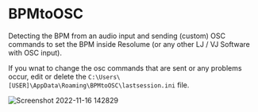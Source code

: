 # BPMtoOSC
Detecting the BPM from an audio input and sending (custom) OSC commands to set the BPM inside Resolume (or any other LJ / VJ Software with OSC input).

If you wnat to change the osc commands that are sent or any problems occur, edit or delete the
`C:\Users\[USER]\AppData\Roaming\BPMtoOSC\lastsession.ini` file.

![Screenshot 2022-11-16 142829](https://user-images.githubusercontent.com/8715042/202862147-c148c14b-795e-4572-83f5-f9e4242480e8.png)
